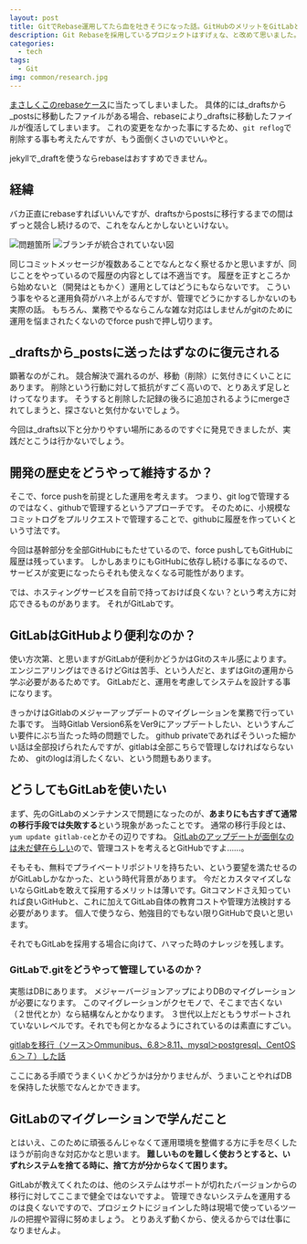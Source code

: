 ```yaml
---
layout: post
title: GitでRebase運用してたら血を吐きそうになった話。GitHubのメリットをGitLabとも比較して技術検討する。
description: Git Rebaseを採用しているプロジェクトはすげぇな、と改めて思いました。やってみて思いましたが開発側に求める教育コストが高すぎました。
categories:
  - tech
tags:
  - Git
img: common/research.jpg
---
```

[まさしくこのrebaseケース](https://frasco.io/why-you-should-stop-using-git-rebase-535fa30d7e25)に当たってしまいました。
具体的には_draftsから_postsに移動したファイルがある場合、rebaseにより_draftsに移動したファイルが復活してしまいます。
これの変更をなかった事にするため、`git reflog`で削除する事も考えたんですが、もう面倒くさいのでいいやと。

jekyllで_draftを使うならrebaseはおすすめできません。

## 経緯
バカ正直にrebaseすればいいんですが、draftsからpostsに移行するまでの間はずっと競合し続けるので、これをなんとかしないといけない。

![問題箇所]({{site.baseurl}}/{{site.data.path.img}}/2019/11/gitflow_cross.png)
![ブランチが統合されていない図]({{site.baseurl}}/{{site.data.path.img}}/2019/11/gitflow.png)

同じコミットメッセージが複数あることでなんとなく察せるかと思いますが、同じことをやっているので履歴の内容としては不適当です。
履歴を正すところから始めないと（開発はともかく）運用としてはどうにもならないです。
こういう事をやると運用負荷がハネ上がるんですが、管理でどうにかするしかないのも実際の話。
もちろん、業務でやるならこんな雑な対応はしませんがgitのために運用を悩まされたくないのでforce pushで押し切ります。

## _draftsから_postsに送ったはずなのに復元される
顕著なのがこれ。
競合解決で漏れるのが、移動（削除）に気付きにくいことにあります。
削除という行動に対して抵抗がすごく高いので、とりあえず足しとけってなります。
そうすると削除した記録の後ろに追加されるようにmergeされてしまうと、探さないと気付かないでしょう。

今回は_drafts以下と分かりやすい場所にあるのですぐに発見できましたが、実践だとこうは行かないでしょう。

## 開発の歴史をどうやって維持するか？
そこで、force pushを前提とした運用を考えます。
つまり、git logで管理するのではなく、githubで管理するというアプローチです。
そのために、小規模なコミットログをプルリクエストで管理することで、githubに履歴を作っていくという寸法です。

今回は基幹部分を全部GitHubにもたせているので、force pushしてもGitHubに履歴は残っています。
しかしあまりにもGitHubに依存し続ける事になるので、サービスが変更になったらそれも使えなくなる可能性があります。

では、ホスティングサービスを自前で持っておけば良くない？という考え方に対応できるものがあります。
それがGitLabです。

## GitLabはGitHubより便利なのか？
使い方次第、と思いますがGitLabが便利かどうかはGitのスキル感によります。
エンジニアリングはできるけどGitは苦手、という人だと、まずはGitの運用から学ぶ必要があるためです。
GitLabだと、運用を考慮してシステムを設計する事になります。

きっかけはGitlabのメジャーアップデートのマイグレーションを業務で行っていた事です。
当時Gitlab Version6系をVer9にアップデートしたい、というすんごい要件にぶち当たった時の問題でした。
github privateであればそういった細かい話は全部投げられたんですが、gitlabは全部こちらで管理しなければならないため、
gitのlogは消したくない、という問題もあります。

## どうしてもGitLabを使いたい
まず、先のGitLabのメンテナンスで問題になったのが、**あまりにも古すぎて通常の移行手段では失敗する**という現象があったことです。
通常の移行手段とは、`yum update gitlab-ce`とかその辺りですね。
[GitLabのアップデートが面倒なのは未だ健在らしい](https://negimemo.net/miscellaneous-notes/3796/gitlab-ce-のアップデートをサボっていたら更新作業が更/)ので、管理コストを考えるとGitHubですよ……。

そもそも、無料でプライベートリポジトリを持ちたい、という要望を満たせるのがGitLabしかなかった、という時代背景があります。
今だとカスタマイズしないならGitLabを敢えて採用するメリットは薄いです。Gitコマンドさえ知っていれば良いGitHubと、これに加えてGitLab自体の教育コストや管理方法検討する必要があります。
個人で使うなら、勉強目的でもない限りGitHubで良いと思います。

それでもGitLabを採用する場合に向けて、ハマった時のナレッジを残します。

### GitLabで.gitをどうやって管理しているのか？
実態はDBにあります。
メジャーバージョンアップによりDBのマイグレーションが必要になります。
このマイグレーションがクセモノで、そこまで古くない（２世代とか）なら結構なんとかなります。
３世代以上だともうサポートされていないレベルです。それでも何とかなるようにされているのは素直にすごい。

[gitlabを移行（ソース＞Ommunibus、6.8＞8.11、mysql＞postgresql、CentOS６＞７）した話](https://qiita.com/smallpalace/items/711107b580cd4be5d2af)

ここにある手順でうまくいくかどうかは分かりませんが、うまいことやればDBを保持した状態でなんとかできます。

## GitLabのマイグレーションで学んだこと

とはいえ、このために頑張るんじゃなくて運用環境を整備する方に手を尽くしたほうが前向きな対応かなと思います。
**難しいものを難しく使おうとすると、いずれシステムを捨てる時に、捨て方が分からなくて困ります。**

GitLabが教えてくれたのは、他のシステムはサポートが切れたバージョンからの移行に対してここまで健全ではないですよ。
管理できないシステムを運用するのは良くないですので、プロジェクトにジョインした時は現場で使っているツールの把握や習得に努めましょう。
とりあえず動くから、使えるからでは仕事になりませんよ。
